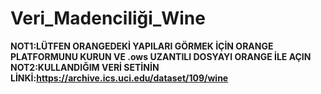 # Veri_Madenciliği_Wine

**NOT1:LÜTFEN ORANGEDEKİ YAPILARI GÖRMEK İÇİN ORANGE PLATFORMUNU KURUN VE .ows UZANTILI DOSYAYI ORANGE İLE AÇIN**
**NOT2:KULLANDIĞIM VERİ SETİNİN LİNKİ:https://archive.ics.uci.edu/dataset/109/wine**
